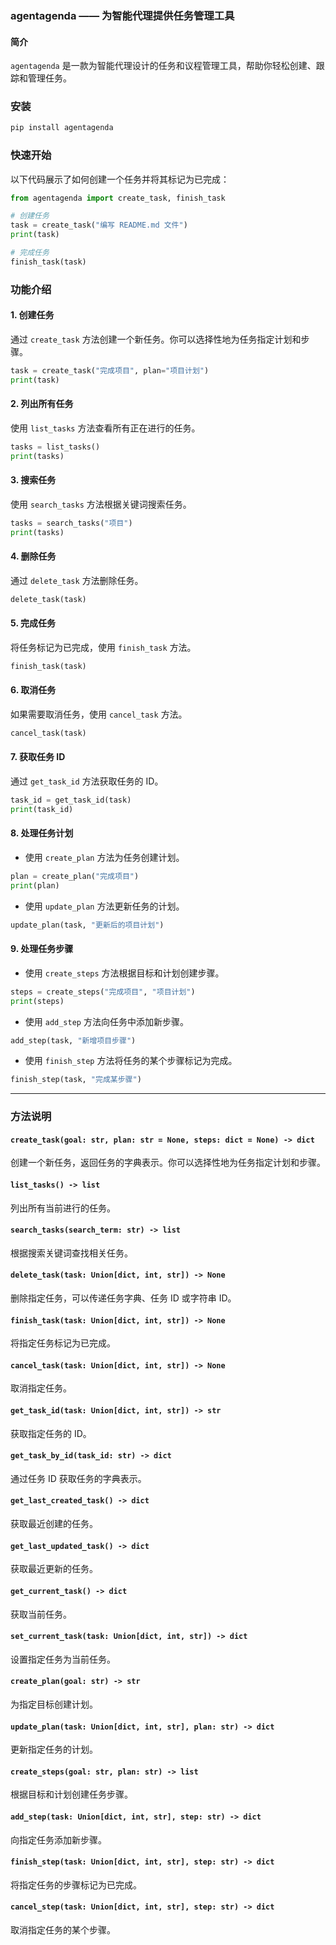 ### agentagenda —— 为智能代理提供任务管理工具

#### 简介
`agentagenda` 是一款为智能代理设计的任务和议程管理工具，帮助你轻松创建、跟踪和管理任务。


### 安装

```bash
pip install agentagenda
```

### 快速开始

以下代码展示了如何创建一个任务并将其标记为已完成：

```python
from agentagenda import create_task, finish_task

# 创建任务
task = create_task("编写 README.md 文件")
print(task)

# 完成任务
finish_task(task)
```

### 功能介绍

#### 1. 创建任务

通过 `create_task` 方法创建一个新任务。你可以选择性地为任务指定计划和步骤。

```python
task = create_task("完成项目", plan="项目计划")
print(task)
```

#### 2. 列出所有任务

使用 `list_tasks` 方法查看所有正在进行的任务。

```python
tasks = list_tasks()
print(tasks)
```

#### 3. 搜索任务

使用 `search_tasks` 方法根据关键词搜索任务。

```python
tasks = search_tasks("项目")
print(tasks)
```

#### 4. 删除任务

通过 `delete_task` 方法删除任务。

```python
delete_task(task)
```

#### 5. 完成任务

将任务标记为已完成，使用 `finish_task` 方法。

```python
finish_task(task)
```

#### 6. 取消任务

如果需要取消任务，使用 `cancel_task` 方法。

```python
cancel_task(task)
```

#### 7. 获取任务 ID

通过 `get_task_id` 方法获取任务的 ID。

```python
task_id = get_task_id(task)
print(task_id)
```

#### 8. 处理任务计划

- 使用 `create_plan` 方法为任务创建计划。

```python
plan = create_plan("完成项目")
print(plan)
```

- 使用 `update_plan` 方法更新任务的计划。

```python
update_plan(task, "更新后的项目计划")
```

#### 9. 处理任务步骤

- 使用 `create_steps` 方法根据目标和计划创建步骤。

```python
steps = create_steps("完成项目", "项目计划")
print(steps)
```

- 使用 `add_step` 方法向任务中添加新步骤。

```python
add_step(task, "新增项目步骤")
```

- 使用 `finish_step` 方法将任务的某个步骤标记为完成。

```python
finish_step(task, "完成某步骤")
```

---

### 方法说明

#### `create_task(goal: str, plan: str = None, steps: dict = None) -> dict`
创建一个新任务，返回任务的字典表示。你可以选择性地为任务指定计划和步骤。

#### `list_tasks() -> list`
列出所有当前进行的任务。

#### `search_tasks(search_term: str) -> list`
根据搜索关键词查找相关任务。

#### `delete_task(task: Union[dict, int, str]) -> None`
删除指定任务，可以传递任务字典、任务 ID 或字符串 ID。

#### `finish_task(task: Union[dict, int, str]) -> None`
将指定任务标记为已完成。

#### `cancel_task(task: Union[dict, int, str]) -> None`
取消指定任务。

#### `get_task_id(task: Union[dict, int, str]) -> str`
获取指定任务的 ID。

#### `get_task_by_id(task_id: str) -> dict`
通过任务 ID 获取任务的字典表示。

#### `get_last_created_task() -> dict`
获取最近创建的任务。

#### `get_last_updated_task() -> dict`
获取最近更新的任务。

#### `get_current_task() -> dict`
获取当前任务。

#### `set_current_task(task: Union[dict, int, str]) -> dict`
设置指定任务为当前任务。

#### `create_plan(goal: str) -> str`
为指定目标创建计划。

#### `update_plan(task: Union[dict, int, str], plan: str) -> dict`
更新指定任务的计划。

#### `create_steps(goal: str, plan: str) -> list`
根据目标和计划创建任务步骤。

#### `add_step(task: Union[dict, int, str], step: str) -> dict`
向指定任务添加新步骤。

#### `finish_step(task: Union[dict, int, str], step: str) -> dict`
将指定任务的步骤标记为已完成。

#### `cancel_step(task: Union[dict, int, str], step: str) -> dict`
取消指定任务的某个步骤。
